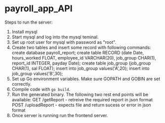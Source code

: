 # payroll_app_API

Steps to run the server:
1. Install mysql
2. Start mysql and log into the mysql teminal.
3. Set up root user for mysql with password as "root".
4. Create two tables and insert some record with following commands:
    create database payroll_report;
    create table RECORD (date Date, hours_worked FLOAT, employee_id VARCHAR(20), job_group CHAR(1), report_id INTEGER, payday Date);
    create table job_group (job_group CHAR(1), sal FLOAT);
    insert into job_group values('A',20);
    insert into job_group values('B',30);
5. Set up Go environment variables. Make sure GOPATH and GOBIN are set correctly.
6. Compile code with `go build`.
7. Run the generated binary. The following two rest end points will be available:
    GET  /getReport
        - retreive the required report in json format
    POST /uploadReport
        - expects file and return sucess or error in json format
8. Once server is running run the frontend server.
